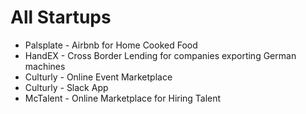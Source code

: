 # All Startups

* Palsplate - Airbnb for Home Cooked Food
* HandEX - Cross Border Lending for companies exporting German machines 
* Culturly - Online Event Marketplace
* Culturly - Slack App
* McTalent - Online Marketplace for Hiring Talent
